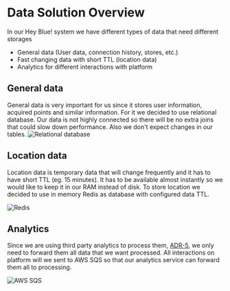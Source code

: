# Data Solution Overview
In our Hey Blue! system we have different types of data that need different storages

* General data (User data, connection history, stores, etc.)
* Fast changing data with short TTL (location data)
* Analytics for different interactions with platform

## General data
General data is very important for us since it stores user information, acquired points and similar information. For it we decided to use relational database. Our data is not highly connected so there will be no extra joins that could slow down performance. Also we don't expect changes in our tables.
 ![Relational database](https://cdn.iconscout.com/icon/premium/png-256-thumb/relational-database-2417424-2036371.png)

 ## Location data
 Location data is temporary data that will change frequently and it has to have short TTL (eg. 15 minutes). It has to be available almost instantly so we would like to keep it in our RAM instead of disk. To store location we decided to use in memory Redis as database with configured data TTL.

![Redis](https://dwglogo.com/wp-content/uploads/2017/12/1100px_Redis_Logo_01.png)

## Analytics
Since we are using third party analytics to process them, [ADR-5](./ADRs/ADR-005.md), we only need to forward them all data that we want processed. All interactions on platform will we sent to AWS SQS so that our analytics service can forward them all to processing.

![AWS SQS](https://seeklogo.com/images/A/aws-sqs-simple-queue-service-logo-8884A71ECB-seeklogo.com.png)